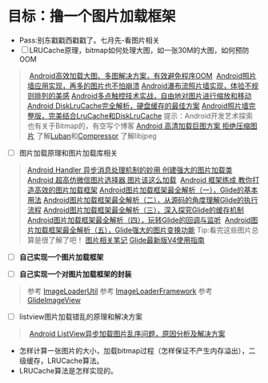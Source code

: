 目标：撸一个图片加载框架
===================
- Pass:别东戳戳西戳戳了。七月先-看图片相关
- ☐ LRUCache原理，bitmap如何处理大图，如一张30M的大图，如何预防OOM
>  [Android高效加载大图、多图解决方案，有效避免程序OOM](http://blog.csdn.net/guolin_blog/article/details/9316683)
>  [Android照片墙应用实现，再多的图片也不怕崩溃](http://blog.csdn.net/guolin_blog/article/details/9526203)
> [Android瀑布流照片墙实现，体验不规则排列的美感](http://blog.csdn.net/guolin_blog/article/details/10470797)
>[Android多点触控技术实战，自由地对图片进行缩放和移动](http://blog.csdn.net/guolin_blog/article/details/11100327)
>[Android DiskLruCache完全解析，硬盘缓存的最佳方案](http://blog.csdn.net/guolin_blog/article/details/28863651)
>[Android照片墙完整版，完美结合LruCache和DiskLruCache](http://blog.csdn.net/guolin_blog/article/details/34093441)
>提示：Android开发艺术探索也有关于Bitmap的，有空写个博客
>[Android 高清加载巨图方案 拒绝压缩图片](http://blog.csdn.net/lmj623565791/article/details/49300989)
>了解[Luban](https://github.com/Curzibn/Luban)和[Compressor](https://github.com/zetbaitsu/Compressor)
>了解libjpeg 

- ☐ 图片加载原理和图片加载库相关
>[Android Handler 异步消息处理机制的妙用 创建强大的图片加载类](http://blog.csdn.net/lmj623565791/article/details/38476887)
>[Android 超高仿微信图片选择器 图片该这么加载](http://blog.csdn.net/lmj623565791/article/details/39943731)
> [Android 框架练成 教你打造高效的图片加载框架](http://blog.csdn.net/lmj623565791/article/details/41874561)
>[Android图片加载框架最全解析（一），Glide的基本用法](http://blog.csdn.net/guolin_blog/article/details/53759439)
>[Android图片加载框架最全解析（二），从源码的角度理解Glide的执行流程](http://blog.csdn.net/guolin_blog/article/details/53939176)
>[Android图片加载框架最全解析（三），深入探究Glide的缓存机制](http://blog.csdn.net/guolin_blog/article/details/54895665)
>[Android图片加载框架最全解析（四），玩转Glide的回调与监听](http://blog.csdn.net/guolin_blog/article/details/70215985)
> [Android图片加载框架最全解析（五），Glide强大的图片变换功能](http://blog.csdn.net/guolin_blog/article/details/71524668)
> Tip:看完这些图片总算是很了解了吧！
> [图片相关笔记](http://www.jianshu.com/p/161b7b7ed0f5)
>[Glide最新版V4使用指南](http://blog.csdn.net/u013005791/article/details/74532091)

- ☐ **自己实现一个图片加载框架**
>

- ☐ **自己实现一个对图片加载框架的封装**
>参考 [ImageLoaderUtil](https://github.com/soulrelay/ImageLoaderUtil)
>参考 [ImageLoaderFramework](https://github.com/ladingwu/ImageLoaderFramework)
>参考 [GlideImageView](https://github.com/sfsheng0322/GlideImageView)
>
>
>

- ☐ listview图片加载错乱的原理和解决方案
> [Android ListView异步加载图片乱序问题，原因分析及解决方案](http://blog.csdn.net/guolin_blog/article/details/45586553)
- 怎样计算一张图片的大小，加载bitmap过程（怎样保证不产生内存溢出），二级缓存，LRUCache算法。
- LRUCache算法是怎样实现的。
